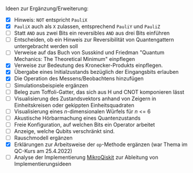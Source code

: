 Ideen zur Ergänzung/Erweiterung:

- [x] Hinweis: `NOT` entspricht `PauliX`
- [x] `PauliX` auch als `X` zulassen, entsprechend `PauliY` und `PauliZ`
- [ ] Statt `AND` aus zwei Bits ein reversibles `AND` aus drei Bits einführen
- [ ] Entscheiden, ob ein Hinweis zur Reversibilität von Quantengattern untergebracht werden soll
- [ ] Verweise auf das Buch von Susskind und Friedman "Quantum Mechanics: The Theoretical Minimum" einpflegen
- [x] Verweise zur Bedeutung des Kronecker-Produkts einpflegen.
- [x] Übergabe eines Initialzustands bezüglich der Eingangsbits erlauben
- [x] Die Operation des Messens/Beobachtens hinzufügen
- [ ] Simulationsbeispiele ergänzen
- [ ] Beleg zum Toffoli-Gatter, das sich aus H und CNOT komponieren lässt
- [ ] Visualisierung des Zustandsvektors anhand von Zeigern in Einheitskreisen oder gekippten Einheitsquadraten
- [ ] Visualisierung eines *n*-dimensionalen Würfels für *n* <= 6
- [ ] Akustische Hörbarmachung eines Quantenzustands
- [ ] Freie Konfiguration, auf welchen Bits ein Operator arbeitet
- [ ] Anzeige, welche Qubits verschränkt sind.
- [ ] Rauschmodell ergänzen
- [x] Erklärungen zur Arbeitsweise der `op`-Methode ergänzen (war Thema im QC-Kurs am 25.4.2022)
- [ ] Analyse der Implementierung [MikroQiskit](https://github.com/quantumjim/MicroQiskit) zur Ableitung von Implementierungsideen
